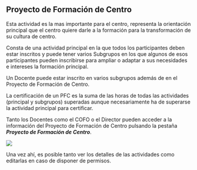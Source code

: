 ## Proyecto de Formación de Centro

Esta actividad es la mas importante para el centro, representa la orientación principal que el centro quiere darle a la formación para la transformación de su cultura de centro.

Consta de una actividad principal en la que todos los participantes deben estar inscritos y puede tener varios Subgrupos en los que algunos de esos participantes pueden inscribirse para ampliar o adaptar a sus necesidades e intereses la formación principal.

Un Docente puede estar inscrito en varios subgrupos además de en el Proyecto de Formación de Centro.

La certificación de un PFC es la suma de las horas de todas las actividades (principal y subgrupos) superadas aunque necesariamente ha de superarse la actividad principal para certificar.

Tanto los Docentes como el COFO o el Director pueden acceder a la información del Proyecto de Formación de Centro pulsando la pestaña **_Proyecto de Formación de Centro_**.

![](/assets/Selección_744bpng.png)

Una vez ahí, es posible tanto ver los detalles de las actividades como editarlas en caso de disponer de permisos.